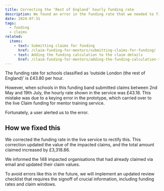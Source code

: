 ```yaml
---
title: Correcting the ‘Rest of England’ hourly funding rate
description: We found an error in the funding rate that we needed to fix before we sent claims to the ESFA for payment
date: 2024-07-31
tags:
  - funding
  - claims
related:
  items:
    - text: Submitting claims for funding
      href: /claim-funding-for-mentors/submitting-claims-for-funding/
    - text: Adding the funding calculation to the claim details
      href: /claim-funding-for-mentors/adding-the-funding-calculation-to-the-claim-details/
---
```


The funding rate for schools classified as ‘outside London (the rest of England)’ is £43.80 per hour.

However, when schools in this funding band submitted claims between 2nd May and 19th July, the hourly rate shown in the service was £43.18. This mistake was due to a keying error in the prototype, which carried over to the live Claim funding for mentor training service.

Fortunately, a user alerted us to the error.

## How we fixed this

We corrected the funding rate in the live service to rectify this. This correction updated the value of the impacted claims, and the total amount claimed increased by £3,318.86.

We informed the 148 impacted organisations that had already claimed via email and updated their claim values.

To avoid errors like this in the future, we will implement an updated review checklist that requires the signoff of crucial information, including funding rates and claim windows.
